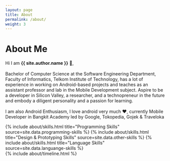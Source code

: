 ```yaml
---
layout: page
title: About
permalink: /about/
weight: 3
---
```


# **About Me**

Hi I am **{{ site.author.name }}** :wave:,<br><br>
Bachelor of Computer Science at the Software Engineering Department, Faculty of Informatics, Telkom Institute of Technology, has a lot of experience in working on Android-based projects and teaches as an assistant professor and lab in the Mobile Development subject. Aspire to be a developer in Silicon Valley, a researcher, and a technopreneur in the future and embody a diligent personality and a passion for learning.<br><br>
I am also Android Enthusiasm, I love android very much :heart:, currently Mobile Developer in Bangkit Academy
led by Google, Tokopedia, Gojek & Traveloka

<div class="row">
{% include about/skills.html title="Programming Skills" source=site.data.programming-skills %}
{% include about/skills.html title="Design & Prototyping Skills" source=site.data.other-skills %}
{% include about/skills.html title="Language Skills" source=site.data.languange-skills %}
</div>

<div class="row">
{% include about/timeline.html %}
</div>